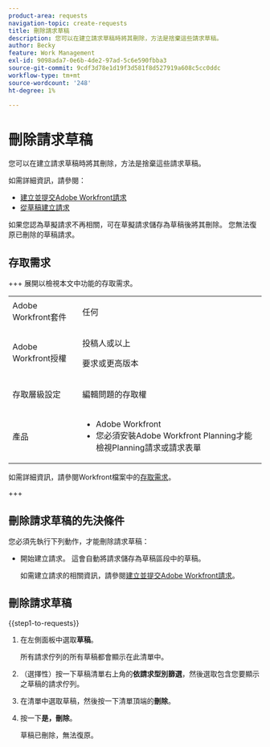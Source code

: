 ```yaml
---
product-area: requests
navigation-topic: create-requests
title: 刪除請求草稿
description: 您可以在建立請求草稿時將其刪除，方法是捨棄這些請求草稿。
author: Becky
feature: Work Management
exl-id: 9098ada7-0e6b-4de2-97ad-5c6e590fbba3
source-git-commit: 9cdf3d78e1d19f3d581f8d527919a608c5cc0ddc
workflow-type: tm+mt
source-wordcount: '248'
ht-degree: 1%

---
```


# 刪除請求草稿

您可以在建立請求草稿時將其刪除，方法是捨棄這些請求草稿。

如需詳細資訊，請參閱：

* [建立並提交Adobe Workfront請求](../../../manage-work/requests/create-requests/create-submit-requests.md)
* [從草稿建立請求](../../../manage-work/requests/create-requests/create-requests-from-drafts.md)

如果您認為草擬請求不再相關，可在草擬請求儲存為草稿後將其刪除。 您無法復原已刪除的草稿請求。

## 存取需求

+++ 展開以檢視本文中功能的存取需求。

<table style="table-layout:auto"> 
 <col> 
 <col> 
 <tbody> 
  <tr> 
   <td role="rowheader">Adobe Workfront套件</td> 
   <td> <p>任何 </p> </td> 
  </tr> 
  <tr> 
   <td role="rowheader">Adobe Workfront授權</td> 
   <td> <p>投稿人或以上</p>
   <p>要求或更高版本</p>
    </td> 
  </tr> 
  <tr> 
   <td role="rowheader">存取層級設定</td> 
   <td> <p>編輯問題的存取權</p>  </td> 
  </tr> 
  <tr> 
   <td role="rowheader"> 產品</td> 
   <td> <ul><li>Adobe Workfront</li><li>您必須安裝Adobe Workfront Planning才能檢視Planning請求或請求表單</td> 
  </tr> 
 </tbody> 
</table>

如需詳細資訊，請參閱Workfront檔案中的[存取需求](/help/quicksilver/administration-and-setup/add-users/access-levels-and-object-permissions/access-level-requirements-in-documentation.md)。

+++

## 刪除請求草稿的先決條件

您必須先執行下列動作，才能刪除請求草稿：

* 開始建立請求。 這會自動將請求儲存為草稿區段中的草稿。

  如需建立請求的相關資訊，請參閱[建立並提交Adobe Workfront請求](../../../manage-work/requests/create-requests/create-submit-requests.md)。

## 刪除請求草稿

{{step1-to-requests}}

1. 在左側面板中選取&#x200B;**草稿**。

   所有請求佇列的所有草稿都會顯示在此清單中。

1. （選擇性）按一下草稿清單右上角的&#x200B;**依請求型別篩選**，然後選取包含您要顯示之草稿的請求佇列。
1. 在清單中選取草稿，然後按一下清單頂端的&#x200B;**刪除**。
1. 按一下&#x200B;**是，刪除**。

   草稿已刪除，無法復原。

